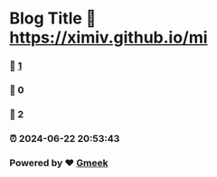 # Blog Title :link: https://ximiv.github.io/mi 
### :page_facing_up: [1](https://ximiv.github.io/mi/tag.html) 
### :speech_balloon: 0 
### :hibiscus: 2 
### :alarm_clock: 2024-06-22 20:53:43 
### Powered by :heart: [Gmeek](https://github.com/Meekdai/Gmeek)
